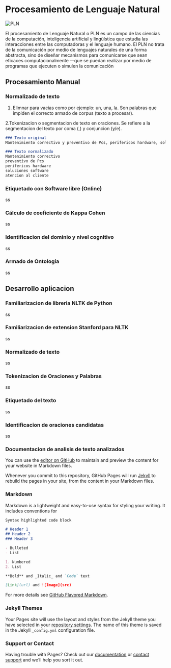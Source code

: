 # Procesamiento de Lenguaje Natural

![PLN](https://encrypted-tbn2.gstatic.com/images?q=tbn:ANd9GcTMSPSC0ooQpZVdv71LEvR3RMilxk3UGeLEVgZ2rwA6sg5jNdiC)

El procesamiento de Lenguaje Natural o PLN es un campo de las ciencias de la computación, inteligencia artificial y lingüística que estudia las interacciones entre las computadoras y el lenguaje humano. El PLN no trata de la comunicación por medio de lenguajes naturales de una forma abstracta, sino de diseñar mecanismos para comunicarse que sean eficaces computacionalmente —que se puedan realizar por medio de programas que ejecuten o simulen la comunicación

## Procesamiento Manual

### Normalizado de texto

 1. Elimnar para vacias como por ejemplo: un, una, la. Son palabras que impiden el correcto armado de corpus (texto a procesar).
 
 2.Tokenizacion o segmentacion de texto en oraciones. Se refiere a la segmentacion del texto por coma (,) y conjuncion (y/e).
 
```markdown
### Texto original
Mantenimiento correctivo y preventivo de Pcs, perifericos hardware, soluciones software, atencion al cliente

### Texto normalizado
Mantenimiento correctivo
preventivo de Pcs
perifericos hardware
soluciones software
atencion al cliente
```

### Etiquetado con Software libre (Online)

ss

### Cálculo de coeficiente de Kappa Cohen

ss

### Identificacion del dominio y nivel cognitivo
 
ss

### Armado de Ontologia

ss

## Desarrollo aplicacion

### Familiarizacion de libreria NLTK de Python

ss

### Familiarizacion de extension Stanford para NLTK

ss

### Normalizado de texto

ss

### Tokenizacion de Oraciones y Palabras

ss

### Etiquetado del texto

ss

### Identificacion de oraciones candidatas

ss

### Documentacion de analisis de texto analizados  


You can use the [editor on GitHub](https://github.com/jpmartinez91/GP-2.2/edit/master/index.md) to maintain and preview the content for your website in Markdown files.

Whenever you commit to this repository, GitHub Pages will run [Jekyll](https://jekyllrb.com/) to rebuild the pages in your site, from the content in your Markdown files.

### Markdown

Markdown is a lightweight and easy-to-use syntax for styling your writing. It includes conventions for

```markdown
Syntax highlighted code block

# Header 1
## Header 2
### Header 3

- Bulleted
- List

1. Numbered 
2. List

**Bold** and _Italic_ and `Code` text

[Link](url) and ![Image](src)
```

For more details see [GitHub Flavored Markdown](https://guides.github.com/features/mastering-markdown/).

### Jekyll Themes

Your Pages site will use the layout and styles from the Jekyll theme you have selected in your [repository settings](https://github.com/jpmartinez91/GP-2.2/settings). The name of this theme is saved in the Jekyll `_config.yml` configuration file.

### Support or Contact

Having trouble with Pages? Check out our [documentation](https://help.github.com/categories/github-pages-basics/) or [contact support](https://github.com/contact) and we’ll help you sort it out.
